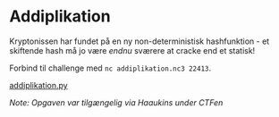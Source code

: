 # Addiplikation

Kryptonissen har fundet på en ny non-deterministisk hashfunktion - et skiftende hash må jo være *endnu* sværere at cracke end et statisk!

Forbind til challenge med `nc addiplikation.nc3 22413`.

[addiplikation.py](addiplikation.py)

*Note: Opgaven var tilgængelig via Haaukins under CTFen*
